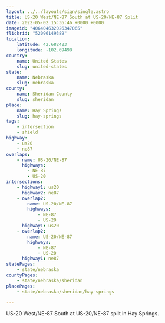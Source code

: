 ```yaml
---
layout: ../../layouts/sign/single.astro
title: US-20 West/NE-87 South at US-20/NE-87 Split
date: 2022-05-02 15:36:46 +0000 +0000
imageid: "406404632026347065"
flickrid: "52096149389"
location:
    latitude: 42.682423
    longitude: -102.69498
country:
    name: United States
    slug: united-states
state:
    name: Nebraska
    slug: nebraska
county:
    name: Sheridan County
    slug: sheridan
place:
    name: Hay Springs
    slug: hay-springs
tags:
    - intersection
    - shield
highway:
    - us20
    - ne87
overlaps:
    - name: US-20/NE-87
      highways:
        - NE-87
        - US-20
intersections:
    - highway1: us20
      highway2: ne87
    - overlap2:
        name: US-20/NE-87
        highways:
            - NE-87
            - US-20
      highway1: us20
    - overlap2:
        name: US-20/NE-87
        highways:
            - NE-87
            - US-20
      highway1: ne87
statePages:
    - state/nebraska
countyPages:
    - state/nebraska/sheridan
placePages:
    - state/nebraska/sheridan/hay-springs

---
```

US-20 West/NE-87 South at US-20/NE-87 split in Hay Springs.